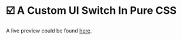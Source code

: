 # ☑️ A Custom UI Switch In Pure CSS

A live preview could be found [here](https://codepen.io/elaroussi/full/rNyMwwg).
